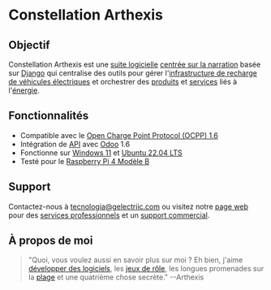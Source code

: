 # Constellation Arthexis

## Objectif

Constellation Arthexis est une [suite logicielle](https://fr.wikipedia.org/wiki/Suite_logicielle) [centrée sur la narration](https://fr.wikipedia.org/wiki/Narration) basée sur [Django](https://www.djangoproject.com/) qui centralise des outils pour gérer l'[infrastructure de recharge de véhicules électriques](https://fr.wikipedia.org/wiki/Infrastructure_de_charge) et orchestrer des [produits](https://fr.wikipedia.org/wiki/Produit_(%C3%A9conomie)) et [services](https://fr.wikipedia.org/wiki/Service_(%C3%A9conomie)) liés à l'[énergie](https://fr.wikipedia.org/wiki/%C3%89nergie).

## Fonctionnalités

- Compatible avec le [Open Charge Point Protocol (OCPP) 1.6](https://www.openchargealliance.org/protocols/ocpp-16/)
- Intégration de [API](https://fr.wikipedia.org/wiki/Interface_de_programmation) avec [Odoo](https://www.odoo.com/) 1.6
- Fonctionne sur [Windows 11](https://www.microsoft.com/windows/windows-11) et [Ubuntu 22.04 LTS](https://releases.ubuntu.com/22.04/)
- Testé pour le [Raspberry Pi 4 Modèle B](https://www.raspberrypi.com/products/raspberry-pi-4-model-b/)

## Support

Contactez-nous à [tecnologia@gelectriic.com](mailto:tecnologia@gelectriic.com) ou visitez notre [page web](https://www.gelectriic.com/) pour des [services professionnels](https://fr.wikipedia.org/wiki/Services_professionnels) et un [support commercial](https://fr.wikipedia.org/wiki/Support_technique).

## À propos de moi

> "Quoi, vous voulez aussi en savoir plus sur moi ? Eh bien, j'aime [développer des logiciels](https://fr.wikipedia.org/wiki/D%C3%A9veloppement_de_logiciel), les [jeux de rôle](https://fr.wikipedia.org/wiki/Jeu_de_r%C3%B4le), les longues promenades sur la [plage](https://fr.wikipedia.org/wiki/Plage) et une quatrième chose secrète."
> --Arthexis
